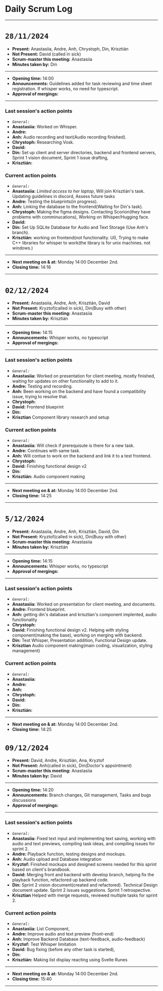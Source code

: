 # **Daily Scrum Log**

---

# `28/11/2024`
- **Present:** Anastasiia, Andre, Anh, Chrystoph, Din, Krisztián 
- **Not Present:** David (called in sick)
- **Scrum-master this meeting:** Anastasiia
- **Minutes taken by:** Din
---
- **Opening time:** 14:00
- **Announcements:** Guidelines added for task reviewing and time sheet registration. If whisper works, no need for typescript.
- **Approval of mergings:** 
---
### Last session's action points
- _`General:`_
- **Anastasiia:** Worked on Whisper. 
- **Andre:**
- **Anh:** Audio recording and text(Audio recording finished).
- **Chrystoph:** Researching Vosk.
- **David:**
- **Din:** Set up client and server directories, backend and frontend servers, Sprint 1 vision document, Sprint 1 issue drafting,
- **Krisztián:**
### Current action points
- _`General:`_
- **Anastasiia:** _Limited access to her laptop_, Will join Krisztián's task. Updating guidelines in discord, Assess future tasks
- **Andre:** Testing the blueprints(in progress).
- **Anh:** Linking the database to the frontend(Waiting for Din's task).
- **Chrystoph:** Making the figma designs. Contacting Scorion(they have problems with comminucations), Working on Whisper/Hugging face.
- **David:** 
- **Din:** Set Up SQLite Database for Audio and Text Storage (Use Anh's branch).
- **Krisztián:** working on frontend(not functionality. UI), Trying to make C++ libraries for whisper to work(the library is for unix machines. not windows.)

---

- **Next meeting on & at:** Monday 14:00 December 2nd.
- **Closing time:** 14:16

---

# `02/12/2024`
- **Present:** Anastasiia, Andre, Anh, Krisztián, David 
- **Not Present:** Kryztof(called in sick), Din(Busy with other)
- **Scrum-master this meeting:** Anastasiia
- **Minutes taken by:** Krisztián
---
- **Opening time:** 14:15
- **Announcements:** Whisper works, no typescript
- **Approval of mergings:** 
---
### Last session's action points
- _`General:`_
- **Anastasiia:** Worked on presentation for client meeting, mostly finished, waiting for updates on other functionality to add to it.
- **Andre:** Testing and recording.
- **Anh:** Been working on the backend and have found a compatibility issue, trying to resolve that.
- **Chrystoph:** 
- **David:** Frontend blueprint
- **Din:** 
- **Krisztian** Component library research and setup
### Current action points
- _`General:`_
- **Anastasiia:** Will check if prerequisute is there for a new task.
- **Andre:** Continues with same task.
- **Anh:** Will contue to work on the backend and link it to a test frontend.
- **Chrystoph:** 
- **David:** Finishing functional design v2
- **Din:** 
- **Krisztián:** Audio component making
---

- **Next meeting on & at:** Monday 14:00 December 2nd.
- **Closing time:** 14:25

---

# `5/12/2024`
- **Present:** Anastasiia, Andre, Anh, Krisztián, David, Din
- **Not Present:** Kryztof(called in sick), Din(Busy with other)
- **Scrum-master this meeting:** Anastasiia
- **Minutes taken by:** Krisztián
---
- **Opening time:** 14:15
- **Announcements:** Whisper works, no typescript
- **Approval of mergings:**
---
### Last session's action points
- _`General:`_
- **Anastasiia:** Worked on presentation for client meeting, and documents.
- **Andre:** Frontend blueprint.
- **Anh:** getting din's database and krisztian's component implented, audio functionality
- **Chrystoph:**
- **David:** Finishing functional design v2. Helping with styling component(making the base), working on merging with backend.
- **Din:** Test Whisper, Presentation addition, Functional Design update.
- **Krisztian** Audio component making(main coding, visualization, styling management)
### Current action points
- _`General:`_
- **Anastasiia:**
- **Andre:**
- **Anh:**
- **Chrystoph:**
- **David:**
- **Din:**
- **Krisztián:**
---

- **Next meeting on & at:** Monday 14:00 December 2nd.
- **Closing time:** 14:25

# `09/12/2024`
- **Present:** David, Andre, Krisztián, Ana, Kryztof
- **Not Present:** Anh(called in sick), Din(Doctor's appointment)
- **Scrum-master this meeting:** Anastasiia
- **Minutes taken by:** David
---
- **Opening time:** 14:20
- **Announcements:** Branch changes, Git management, Tasks and bugs discussions
- **Approval of mergings:**
---
### Last session's action points
- _`General:`_
- **Anastasiia:** Fixed text input and implementing text saving, working with audio and text previews, compiling task ideas, and compiling issues for sprint 2.
- **Andre:** Playback function, testing designs and mockups.
- **Anh:** Audio upload and Database integration
- **Kryztof:** Finished mockups and designed screens needed for this sprint based on client's brandbook.
- **David:** Merging front and backend with develop branch, helping fix the playback function, refactored up backend code.
- **Din:** Sprint 2 vision document(created and refactored). Technical Design document update. Sprint 2 issues suggestions. Sprint 1 retrospective.
- **Krisztian** Helped with merge requests, reviewed multiple tasks for sprint 2.
### Current action points
- _`General:`_
- **Anastasiia:** List Component, 
- **Andre:** Improve audio and text preview (front-end)
- **Anh:** Improve Backend Database (text-feedback, audio-feedback)
- **Kryztof:** Test Whisper limitation
- **David:** Bug fixing (before any other task is started), 
- **Din:** 
- **Krisztián:** Making list display reacting using Svelte Runes
---

- **Next meeting on & at:** Monday 14:00 December 2nd.
- **Closing time:** 15:40

---